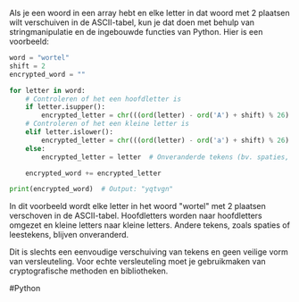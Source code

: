 Als je een woord in een array hebt en elke letter in dat woord met 2 plaatsen wilt verschuiven in de ASCII-tabel, kun je dat doen met behulp van stringmanipulatie en de ingebouwde functies van Python. Hier is een voorbeeld:

````python
word = "wortel"
shift = 2
encrypted_word = ""

for letter in word:
    # Controleren of het een hoofdletter is
    if letter.isupper():
        encrypted_letter = chr(((ord(letter) - ord('A') + shift) % 26) + ord('A'))
    # Controleren of het een kleine letter is
    elif letter.islower():
        encrypted_letter = chr(((ord(letter) - ord('a') + shift) % 26) + ord('a'))
    else:
        encrypted_letter = letter  # Onveranderde tekens (bv. spaties, leestekens)

    encrypted_word += encrypted_letter

print(encrypted_word)  # Output: "yqtvgn"

`````

In dit voorbeeld wordt elke letter in het woord "wortel" met 2 plaatsen verschoven in de ASCII-tabel. Hoofdletters worden naar hoofdletters omgezet en kleine letters naar kleine letters. Andere tekens, zoals spaties of leestekens, blijven onveranderd.

Dit is slechts een eenvoudige verschuiving van tekens en geen veilige vorm van versleuteling. Voor echte versleuteling moet je gebruikmaken van cryptografische methoden en bibliotheken.

#Python